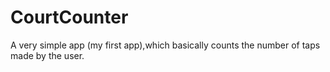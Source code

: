 # CourtCounter
A very simple app (my first app),which basically counts the number of taps made by the user.
